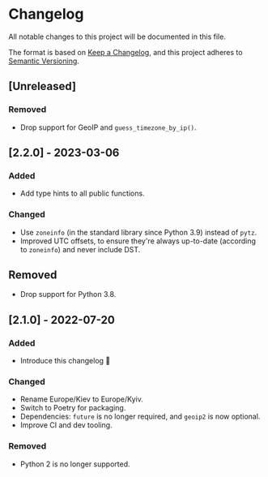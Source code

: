 # Changelog
All notable changes to this project will be documented in this file.

The format is based on [Keep a Changelog](https://keepachangelog.com/en/1.0.0/),
and this project adheres to [Semantic Versioning](https://semver.org/spec/v2.0.0.html).

## [Unreleased]
### Removed
- Drop support for GeoIP and `guess_timezone_by_ip()`.

## [2.2.0] - 2023-03-06
### Added
- Add type hints to all public functions.

### Changed
- Use `zoneinfo` (in the standard library since Python 3.9) instead of `pytz`.
- Improved UTC offsets, to ensure they're always up-to-date (according to `zoneinfo`) and never include DST.

## Removed
- Drop support for Python 3.8.

## [2.1.0] - 2022-07-20
### Added
- Introduce this changelog 🎉

### Changed
- Rename Europe/Kiev to Europe/Kyiv.
- Switch to Poetry for packaging.
- Dependencies: `future` is no longer required, and `geoip2` is now optional.
- Improve CI and dev tooling.

### Removed
- Python 2 is no longer supported.
